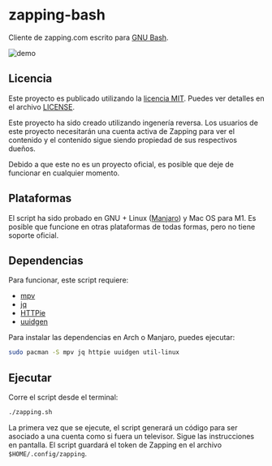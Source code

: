 
# zapping-bash

Cliente de zapping.com escrito para [GNU Bash](https://www.gnu.org/software/bash/).

![demo](./demo.gif)

## Licencia

Este proyecto es publicado utilizando la [licencia MIT](https://es.wikipedia.org/wiki/Licencia_MIT). Puedes ver detalles en el archivo [LICENSE](./LICENSE).

Este proyecto ha sido creado utilizando ingenería reversa. Los usuarios de este proyecto necesitarán una cuenta activa de Zapping para ver el contenido y el contenido sigue siendo propiedad de sus respectivos dueños.

Debido a que este no es un proyecto oficial, es posible que deje de funcionar en cualquier momento.

## Plataformas

El script ha sido probado en GNU + Linux ([Manjaro](https://manjaro.org/)) y Mac OS para M1. Es posible que funcione en otras plataformas de todas formas, pero no tiene soporte oficial.

## Dependencias

Para funcionar, este script requiere:

- [mpv](https://mpv.io/)
- [jq](https://stedolan.github.io/jq/)
- [HTTPie](https://httpie.io/cli)
- [uuidgen](https://man7.org/linux/man-pages/man1/uuidgen.1.html)

Para instalar las dependencias en Arch o Manjaro, puedes ejecutar:

```bash
sudo pacman -S mpv jq httpie uuidgen util-linux
```

## Ejecutar

Corre el script desde el terminal:

```bash
./zapping.sh
```

La primera vez que se ejecute, el script generará un código para ser asociado a una cuenta como si fuera un televisor. Sigue las instrucciones en pantalla. El script guardará el token de Zapping en el archivo `$HOME/.config/zapping`.

